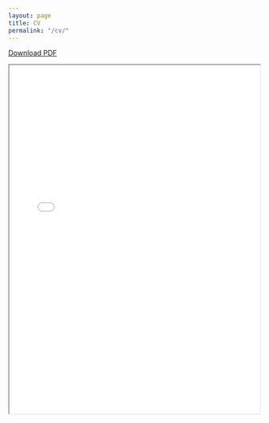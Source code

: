 ```yaml
---
layout: page
title: CV
permalink: "/cv/"
---
```


<a href="/files/Damann_CV.pdf">Download PDF</a>

<div style="width: 100%; height:700">
<iframe src="/files/Damann_CV.pdf" width="100%" height="700">
This browser does not support PDFs. Please download the PDF to view it: <a href="/assets/cv.pdf">Download PDF</a>
</iframe>
</div>